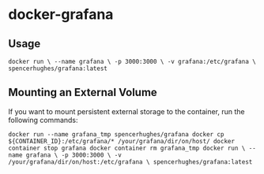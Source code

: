# docker-grafana

## Usage

`docker run \
	--name grafana \
	-p 3000:3000 \
	-v grafana:/etc/grafana \
	spencerhughes/grafana:latest`

## Mounting an External Volume

If you want to mount persistent external storage to the container, run the following commands:

`docker run --name grafana_tmp spencerhughes/grafana
docker cp ${CONTAINER_ID}:/etc/grafana/* /your/grafana/dir/on/host/
docker container stop grafana
docker container rm grafana_tmp
docker run \
	--name grafana \
	-p 3000:3000 \
	-v /your/grafana/dir/on/host:/etc/grafana \
	spencerhughes/grafana:latest`
